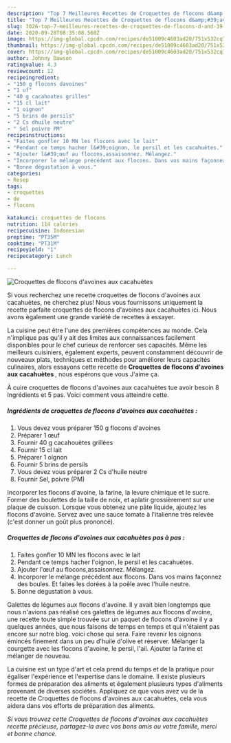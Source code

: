 ```yaml
---
description: "Top 7 Meilleures Recettes de Croquettes de flocons d&amp;#39;avoines aux cacahuètes"
title: "Top 7 Meilleures Recettes de Croquettes de flocons d&amp;#39;avoines aux cacahuètes"
slug: 3026-top-7-meilleures-recettes-de-croquettes-de-flocons-d-and-39-avoines-aux-cacahuetes
date: 2020-09-28T08:35:08.560Z
image: https://img-global.cpcdn.com/recipes/de51009c4603ad20/751x532cq70/croquettes-de-flocons-davoines-aux-cacahuetes-photo-principale-de-la-recette.jpg
thumbnail: https://img-global.cpcdn.com/recipes/de51009c4603ad20/751x532cq70/croquettes-de-flocons-davoines-aux-cacahuetes-photo-principale-de-la-recette.jpg
cover: https://img-global.cpcdn.com/recipes/de51009c4603ad20/751x532cq70/croquettes-de-flocons-davoines-aux-cacahuetes-photo-principale-de-la-recette.jpg
author: Johnny Dawson
ratingvalue: 4.3
reviewcount: 12
recipeingredient:
- "150 g flocons davoines"
- "1 uf"
- "40 g cacahoutes grilles"
- "15 cl lait"
- "1 oignon"
- "5 brins de persils"
- "2 Cs dhuile neutre"
- " Sel poivre PM"
recipeinstructions:
- "Faites gonfler 10 MN les flocons avec le lait"
- "Pendant ce temps hacher l&#39;oignon, le persil et les cacahuètes."
- "Ajouter l&#39;œuf au flocons,assaisonnez. Mélangez."
- "Incorporer le mélange précédent aux flocons. Dans vos mains façonnez des boules. Et faites les dorées à la poêle avec l&#39;huile neutre."
- "Bonne dégustation à vous."
categories:
- Resep
tags:
- croquettes
- de
- flocons

katakunci: croquettes de flocons 
nutrition: 114 calories
recipecuisine: Indonesian
preptime: "PT35M"
cooktime: "PT31M"
recipeyield: "1"
recipecategory: Lunch

---
```



![Croquettes de flocons d&#39;avoines aux cacahuètes](https://img-global.cpcdn.com/recipes/de51009c4603ad20/751x532cq70/croquettes-de-flocons-davoines-aux-cacahuetes-photo-principale-de-la-recette.jpg)

Si vous recherchez une recette croquettes de flocons d&#39;avoines aux cacahuètes, ne cherchez plus! Nous vous fournissons uniquement la recette parfaite croquettes de flocons d&#39;avoines aux cacahuètes ici. Nous avons également une grande variété de recettes à essayer.

La cuisine peut être l'une des premières compétences au monde. Cela n'implique pas qu'il y ait des limites aux connaissances facilement disponibles pour le chef curieux de renforcer ses capacités. Même les meilleurs cuisiniers, également experts, peuvent constamment découvrir de nouveaux plats, techniques et méthodes pour améliorer leurs capacités culinaires, alors essayons cette recette de <strong> Croquettes de flocons d&#39;avoines aux cacahuètes </strong>, nous espérons que vous J'aime ça.

<!--inarticleads1-->

À cuire croquettes de flocons d&#39;avoines aux cacahuètes tue avoir besoin 8 Ingrédients et 5 pas. Voici comment vous atteindre cette.

##### Ingrédients de croquettes de flocons d&#39;avoines aux cacahuètes :

1. Vous devez vous préparer 150 g flocons d&#39;avoines
1. Préparer 1 œuf
1. Fournir 40 g cacahouètes grillées
1. Fournir 15 cl lait
1. Préparer 1 oignon
1. Fournir 5 brins de persils
1. Vous devez vous préparer 2 Cs d&#39;huile neutre
1. Fournir  Sel, poivre (PM)


Incorporer les flocons d&#39;avoine, la farine, la levure chimique et le sucre. Former des boulettes de la taille de noix, et aplatir grossièrement sur une plaque de cuisson. Lorsque vous obtenez une pâte liquide, ajoutez les flocons d&#39;avoine. Servez avec une sauce tomate à l&#39;italienne très relevée (c&#39;est donner un goût plus prononcé). 

<!--inarticleads2-->

##### Croquettes de flocons d&#39;avoines aux cacahuètes pas à pas :

1. Faites gonfler 10 MN les flocons avec le lait
1. Pendant ce temps hacher l&#39;oignon, le persil et les cacahuètes.
1. Ajouter l&#39;œuf au flocons,assaisonnez. Mélangez.
1. Incorporer le mélange précédent aux flocons. Dans vos mains façonnez des boules. Et faites les dorées à la poêle avec l&#39;huile neutre.
1. Bonne dégustation à vous.


Galettes de légumes aux flocons d&#39;avoine. Il y avait bien longtemps que nous n&#39;avions pas réalisé ces galettes de légumes aux flocons d&#39;avoine, une recette toute simple trouvée sur un paquet de flocons d&#39;avoine il y a quelques années, que nous faisons de temps en temps et qui n&#39;étaient pas encore sur notre blog. voici chose qui sera. Faire revenir les oignons émincés finement dans un peu d&#39;huile d&#39;olive et réserver. Mélanger la courgette avec les flocons d&#39;avoine, le persil, l&#39;ail. Ajouter la farine et mélanger de nouveau. 

<!--inarticleads1-->

<p>
La cuisine est un type d'art et cela prend du temps et de la pratique pour égaliser l'expérience et l'expertise dans le domaine. Il existe plusieurs formes de préparation des aliments et également plusieurs types d'aliments provenant de diverses sociétés. Appliquez ce que vous avez vu de la recette de Croquettes de flocons d&#39;avoines aux cacahuètes, cela vous aidera dans vos efforts de préparation des aliments.
</p>

<p>
<i>Si vous trouvez cette Croquettes de flocons d&#39;avoines aux cacahuètes recette précieuse, partagez-la avec vos bons amis ou votre famille, merci et bonne chance.</i>
</p>
